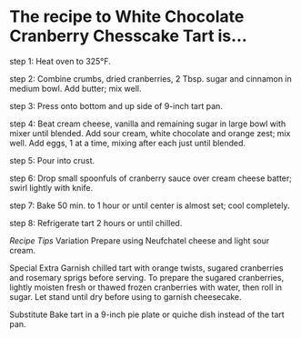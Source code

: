 <h1>The recipe to White Chocolate Cranberry Chesscake Tart is...</h1>
step 1: Heat  oven to 325°F.

step 2: Combine  crumbs, dried cranberries, 2 Tbsp. sugar and cinnamon in medium bowl. Add butter; mix well. 

step 3: Press onto bottom and up side of 9-inch tart pan.

step 4: Beat  cream cheese, vanilla and remaining sugar in large bowl with mixer until blended. Add sour cream, white chocolate and orange zest; mix well. Add eggs, 1 at a time, mixing after each just until blended.

step 5: Pour  into crust.

step 6: Drop  small spoonfuls of cranberry sauce over cream cheese batter; swirl lightly with knife.

step 7: Bake  50 min. to 1 hour or until center is almost set; cool completely.

step 8: Refrigerate  tart 2 hours or until chilled.

*Recipe Tips*
Variation
Prepare using Neufchatel cheese and light sour cream.

Special Extra
Garnish chilled tart with orange twists, sugared cranberries and rosemary sprigs before serving. To prepare the sugared cranberries, lightly moisten fresh or thawed frozen cranberries with water, then roll in sugar. Let stand until dry before using to garnish cheesecake.

Substitute
Bake tart in a 9-inch pie plate or quiche dish instead of the tart pan.
